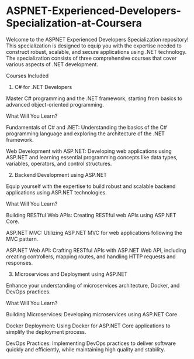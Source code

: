 # ASPNET-Experienced-Developers-Specialization-at-Coursera
Welcome to the ASPNET Experienced Developers Specialization repository! This specialization is designed to equip you with the expertise needed to construct robust, scalable, and secure applications using .NET technology. The specialization consists of three comprehensive courses that cover various aspects of .NET development.

Courses Included

1. C# for .NET Developers
   
Master C# programming and the .NET framework, starting from basics to advanced object-oriented programming.

What Will You Learn?

Fundamentals of C# and .NET: Understanding the basics of the C# programming language and exploring the architecture of the .NET framework.

Web Development with ASP.NET: Developing web applications using ASP.NET and learning essential programming concepts like data types, variables, operators, and control structures.

2. Backend Development using ASP.NET
   
Equip yourself with the expertise to build robust and scalable backend applications using ASP.NET technologies.

What Will You Learn?

Building RESTful Web APIs: Creating RESTful web APIs using ASP.NET Core.

ASP.NET MVC: Utilizing ASP.NET MVC for web applications following the MVC pattern.

ASP.NET Web API: Crafting RESTful APIs with ASP.NET Web API, including creating controllers, mapping routes, and handling HTTP requests and responses.

3. Microservices and Deployment using ASP.NET
   
Enhance your understanding of microservices architecture, Docker, and DevOps practices.

What Will You Learn?

Building Microservices: Developing microservices using ASP.NET Core.

Docker Deployment: Using Docker for ASP.NET Core applications to simplify the deployment process.

DevOps Practices: Implementing DevOps practices to deliver software quickly and efficiently, while maintaining high quality and stability.
